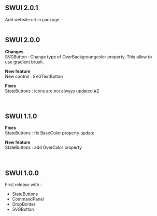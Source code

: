 ## SWUI 2.0.1  
  Add website url in package  
  <br/>
## SWUI 2.0.0  

**Changes**  
    SVGButton : Change type of OverBackgroungcolor property. 
    This allow to use gradient brush.
  
**New feature**  
    New control : SVGTextButton

**Fixes**  
    StateButtons : icons are not always updated #2
<br/><br/><br/>

## SWUI 1.1.0

**Fixes**  
    StateButtons : fix BaseColor property update

**New feature**  
    StateButtons : add OverColor property
<br/><br/><br/>
  
  
## SWUI 1.0.0

First release with :
- StateButtons
- CommandPanel
- DropBorder
- SVGButton
